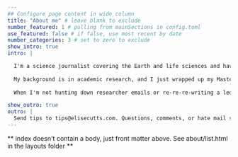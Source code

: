 ```yaml
---
## Configure page content in wide column
title: "About me" # leave blank to exclude
number_featured: 1 # pulling from mainSections in config.toml
use_featured: false # if false, use most recent by date
number_categories: 3 # set to zero to exclude
show_intro: true
intro: |

  I'm a science journalist covering the Earth and life sciences and have written for *Scientific American*, *Voice of America*, *Science*, AGU's *Eos*, *Science News*, and more. 
  
  My background is in academic research, and I just wrapped up my Master's degree in Earth science at MIT. Bfore that, spent at Fulbright at the University of Southern Denmark and studied geobiology at Caltech. My research background is a tangled knot of biology, planetary science, and geology, and I love writing stories about all three.
  
  When I'm not hunting down researcher emails or re-re-re-writing a lede, I'm probably either getting lost in some forest, adding to my too-tall stack of German flashcards, or overthinking a tweet.

show_outro: true
outro: |
  Send tips to tips@elisecutts.com. Questions, comments, or hate mail should go to me@elisecutts.com. 
---
```


** index doesn't contain a body, just front matter above.
See about/list.html in the layouts folder **